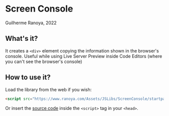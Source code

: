 # Screen Console

Guilherme Ranoya, 2022

## What's it?

It creates a `<div>` element copying the information shown in the browser's console.
Useful while using Live Server Preview inside Code Editors (where you can't see the browser's console)

## How to use it?

Load the library from the web if you wish:

```html
<script src="https://www.ranoya.com/Assets/JSLibs/ScreenConsole/startpanel.js"></script>
```

Or insert the [source code](https://www.ranoya.com/Assets/JSLibs/ScreenConsole/startpanel.js) inside the `<script>` tag in your `<head>`.
